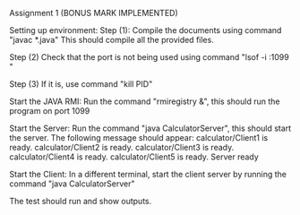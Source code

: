 Assignment 1 
(BONUS MARK IMPLEMENTED)

Setting up environment:
Step (1): Compile the documents using command "javac *.java" 
          This should compile all the provided files. 
            

Step (2) Check that the port is not being used using command "lsof -i :1099 "

Step (3) If it is, use command "kill PID"

Start the JAVA RMI: 
 Run the command "rmiregistry &", this should run the program on port 1099

Start the Server: 
 Run the command "java CalculatorServer", this should start the server. The following message should appear:
calculator/Client1 is ready.
calculator/Client2 is ready.
calculator/Client3 is ready.
calculator/Client4 is ready.
calculator/Client5 is ready.
Server ready

Start the Client: 
In a different terminal, start the client server by running the command "java CalculatorServer"

The test should run and show outputs. 

          


